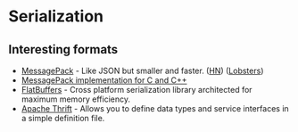 # Serialization

## Interesting formats

- [MessagePack](https://msgpack.org/) - Like JSON but smaller and faster. ([HN](https://news.ycombinator.com/item?id=22537250)) ([Lobsters](https://lobste.rs/s/9kd4o9/messagepack_it_s_like_json_fast_small))
- [MessagePack implementation for C and C++](https://github.com/msgpack/msgpack-c)
- [FlatBuffers](https://github.com/google/flatbuffers) - Cross platform serialization library architected for maximum memory efficiency.
- [Apache Thrift](https://thrift.apache.org/) - Allows you to define data types and service interfaces in a simple definition file.
